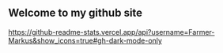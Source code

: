 ## Welcome to my github site


https://github-readme-stats.vercel.app/api?username=Farmer-Markus&show_icons=true#gh-dark-mode-only
